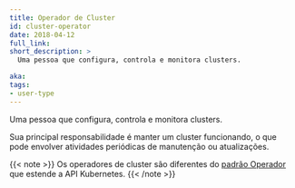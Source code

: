 ```yaml
---
title: Operador de Cluster
id: cluster-operator
date: 2018-04-12
full_link: 
short_description: >
  Uma pessoa que configura, controla e monitora clusters.

aka: 
tags:
- user-type
---
```

  Uma pessoa que configura, controla e monitora clusters.

<!--more--> 

Sua principal responsabilidade é manter um cluster funcionando, o que pode envolver atividades periódicas de manutenção ou atualizações.<br>

{{< note >}}
Os operadores de cluster são diferentes do [padrão Operador](/docs/concepts/extend-kubernetes/operator/) que estende a API Kubernetes.
{{< /note >}}
